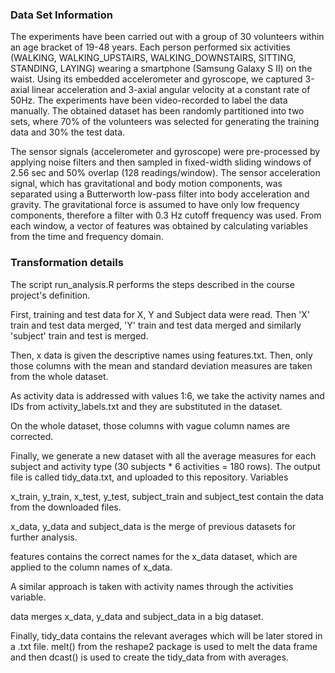 ### Data Set Information

The experiments have been carried out with a group of 30 volunteers within an age bracket of 19-48 years. Each person performed six activities (WALKING, WALKING_UPSTAIRS, WALKING_DOWNSTAIRS, SITTING, STANDING, LAYING) wearing a smartphone (Samsung Galaxy S II) on the waist. Using its embedded accelerometer and gyroscope, we captured 3-axial linear acceleration and 3-axial angular velocity at a constant rate of 50Hz. The experiments have been video-recorded to label the data manually. The obtained dataset has been randomly partitioned into two sets, where 70% of the volunteers was selected for generating the training data and 30% the test data.

The sensor signals (accelerometer and gyroscope) were pre-processed by applying noise filters and then sampled in fixed-width sliding windows of 2.56 sec and 50% overlap (128 readings/window). The sensor acceleration signal, which has gravitational and body motion components, was separated using a Butterworth low-pass filter into body acceleration and gravity. The gravitational force is assumed to have only low frequency components, therefore a filter with 0.3 Hz cutoff frequency was used. From each window, a vector of features was obtained by calculating variables from the time and frequency domain.


### Transformation details

The script run_analysis.R performs the steps described in the course project's definition.

First, training and test data for X, Y and Subject data were read. Then 'X' train and test data merged, 'Y' train and test data merged and similarly 'subject' train and test is merged.

Then, x data is given the descriptive names using features.txt. Then, only those columns with the mean and standard deviation measures are taken from the whole dataset.

As activity data is addressed with values 1:6, we take the activity names and IDs from activity_labels.txt and they are substituted in the dataset.

On the whole dataset, those columns with vague column names are corrected.

Finally, we generate a new dataset with all the average measures for each subject and activity type (30 subjects * 6 activities = 180 rows). The output file is called tidy_data.txt, and uploaded to this repository.
Variables

x_train, y_train, x_test, y_test, subject_train and subject_test contain the data from the downloaded files.

x_data, y_data and subject_data is the merge of previous datasets for further analysis.

features contains the correct names for the x_data dataset, which are applied to the column names of x_data.

A similar approach is taken with activity names through the activities variable.

data merges x_data, y_data and subject_data in a big dataset.

Finally, tidy_data contains the relevant averages which will be later stored in a .txt file. melt() from the reshape2 package is used to melt the data frame and then dcast() is used to create the tidy_data from with averages.
